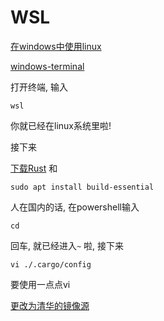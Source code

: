 # WSL

[在windows中使用linux](https://docs.microsoft.com/en-us/windows/wsl/install)

[windows-terminal](https://apps.microsoft.com/store/detail/windows-terminal/9N0DX20HK701?hl=zh-sg&gl=SG)

打开终端, 输入

`wsl`

你就已经在linux系统里啦!

接下来

[下载Rust](https://doc.rust-lang.org/book/ch01-01-installation.html#installing-rustup-on-linux-or-macos) 和

`sudo apt install build-essential`

人在国内的话, 在powershell输入

`cd` 

回车, 就已经进入`~` 啦, 接下来

`vi ./.cargo/config`

要使用一点点vi

[更改为清华的镜像源](https://mirrors.tuna.tsinghua.edu.cn/help/crates.io-index.git/)

